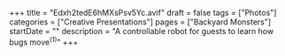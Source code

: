 +++
title = "Edxh2tedE6hMXsPsv5Yc.avif"
draft = false
tags = ["Photos"]
categories = ["Creative Presentations"]
pages = ["Backyard Monsters"]
startDate = ""
description = "A controllable robot for guests to learn how bugs move<sup>(1)</sup>"
+++
